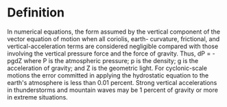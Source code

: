 # Definition

In numerical equations, the form assumed by the vertical component of
the vector equation of motion when all coriolis, earth- curvature,
frictional, and vertical-acceleration terms are considered negligible
compared with those involving the vertical pressure force and the force
of gravity. Thus, dP = -pgdZ where P is the atmospheric pressure; p is
the density; g is the acceleration of gravity; and Z is the geometric
light. For cyclonic-scale motions the error committed in applying the
hydrostatic equation to the earth's atmosphere is less than 0.01
percent. Strong vertical accelerations in thunderstorms and mountain
waves may be 1 percent of gravity or more in extreme situations.
